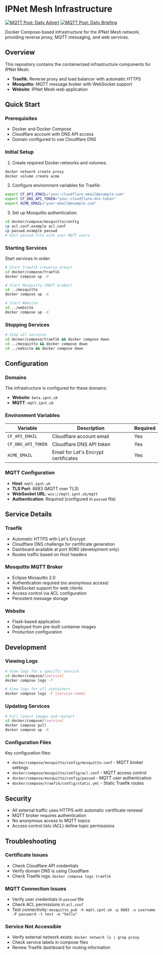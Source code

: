 # IPNet Mesh Infrastructure

[![MQTT Post: Daily Advert](https://github.com/ipnet-mesh/infrastructure/actions/workflows/mqtt-post-advert.yml/badge.svg)](https://github.com/ipnet-mesh/infrastructure/actions/workflows/mqtt-post-advert.yml)
[![MQTT Post: Daily Briefing](https://github.com/ipnet-mesh/infrastructure/actions/workflows/mqtt-post-weather.yml/badge.svg)](https://github.com/ipnet-mesh/infrastructure/actions/workflows/mqtt-post-weather.yml)

Docker Compose-based infrastructure for the IPNet Mesh network, providing reverse proxy, MQTT messaging, and web services.

## Overview

This repository contains the containerized infrastructure components for IPNet Mesh:

- **Traefik**: Reverse proxy and load balancer with automatic HTTPS
- **Mosquitto**: MQTT message broker with WebSocket support
- **Website**: IPNet Mesh web application

## Quick Start

### Prerequisites

- Docker and Docker Compose
- Cloudflare account with DNS API access
- Domain configured to use Cloudflare DNS

### Initial Setup

1. Create required Docker networks and volumes:
```bash
docker network create proxy
docker volume create acme
```

2. Configure environment variables for Traefik:
```bash
export CF_API_EMAIL="your-cloudflare-email@example.com"
export CF_DNS_API_TOKEN="your-cloudflare-dns-token"
export ACME_EMAIL="your-email@example.com"
```

3. Set up Mosquitto authentication:
```bash
cd docker/compose/mosquitto/config
cp acl.conf.example acl.conf
cp passwd.example passwd
# Edit passwd file with your MQTT users
```

### Starting Services

Start services in order:

```bash
# Start Traefik (reverse proxy)
cd docker/compose/traefik
docker compose up -d

# Start Mosquitto (MQTT broker)
cd ../mosquitto
docker compose up -d

# Start Website
cd ../website
docker compose up -d
```

### Stopping Services

```bash
# Stop all services
cd docker/compose/traefik && docker compose down
cd ../mosquitto && docker compose down
cd ../website && docker compose down
```

## Configuration

### Domains

The infrastructure is configured for these domains:
- **Website**: `beta.ipnt.uk`
- **MQTT**: `mqtt.ipnt.uk`

### Environment Variables

| Variable | Description | Required |
|----------|-------------|----------|
| `CF_API_EMAIL` | Cloudflare account email | Yes |
| `CF_DNS_API_TOKEN` | Cloudflare DNS API token | Yes |
| `ACME_EMAIL` | Email for Let's Encrypt certificates | Yes |

### MQTT Configuration

- **Host**: `mqtt.ipnt.uk`
- **TLS Port**: 8883 (MQTT over TLS)
- **WebSocket URL**: `wss://mqtt.ipnt.uk/mqtt`
- **Authentication**: Required (configured in `passwd` file)

## Service Details

### Traefik
- Automatic HTTPS with Let's Encrypt
- Cloudflare DNS challenge for certificate generation
- Dashboard available at port 8080 (development only)
- Routes traffic based on Host headers

### Mosquitto MQTT Broker
- Eclipse Mosquitto 2.0
- Authentication required (no anonymous access)
- WebSocket support for web clients
- Access control via ACL configuration
- Persistent message storage

### Website
- Flask-based application
- Deployed from pre-built container images
- Production configuration

## Development

### Viewing Logs

```bash
# View logs for a specific service
cd docker/compose/[service]
docker compose logs -f

# View logs for all containers
docker compose logs -f [service-name]
```

### Updating Services

```bash
# Pull latest images and restart
cd docker/compose/[service]
docker compose pull
docker compose up -d
```

### Configuration Files

Key configuration files:
- `docker/compose/mosquitto/config/mosquitto.conf` - MQTT broker settings
- `docker/compose/mosquitto/config/acl.conf` - MQTT access control
- `docker/compose/mosquitto/config/passwd` - MQTT user authentication
- `docker/compose/traefik/config/static.yml` - Static Traefik routes

## Security

- All external traffic uses HTTPS with automatic certificate renewal
- MQTT broker requires authentication
- No anonymous access to MQTT topics
- Access control lists (ACL) define topic permissions

## Troubleshooting

### Certificate Issues
- Check Cloudflare API credentials
- Verify domain DNS is using Cloudflare
- Check Traefik logs: `docker compose logs traefik`

### MQTT Connection Issues
- Verify user credentials in `passwd` file
- Check ACL permissions in `acl.conf`
- Test connectivity: `mosquitto_pub -h mqtt.ipnt.uk -p 8883 -u username -P password -t test -m "hello"`

### Service Not Accessible
- Verify external network exists: `docker network ls | grep proxy`
- Check service labels in compose files
- Review Traefik dashboard for routing information
